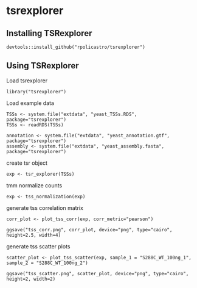 # tsrexplorer

## Installing TSRexplorer

```
devtools::install_github("rpolicastro/tsrexplorer")
```

## Using TSRexplorer

Load tsrexplorer

```
library("tsrexplorer")
```

Load example data

```
TSSs <- system.file("extdata", "yeast_TSSs.RDS", package="tsrexplorer")
TSSs <- readRDS(TSSs)

annotation <- system.file("extdata", "yeast_annotation.gtf", package="tsrexplorer")
assembly <- system.file("extdata", "yeast_assembly.fasta", package="tsrexplorer")
```


create tsr object

```
exp <- tsr_explorer(TSSs)
```

tmm normalize counts

```
exp <- tss_normalization(exp)
```

generate tss correlation matrix

```
corr_plot <- plot_tss_corr(exp, corr_metric="pearson")

ggsave("tss_corr.png", corr_plot, device="png", type="cairo", height=2.5, width=4)
```

generate tss scatter plots

```
scatter_plot <- plot_tss_scatter(exp, sample_1 = "S288C_WT_100ng_1", sample_2 = "S288C_WT_100ng_2")

ggsave("tss_scatter.png", scatter_plot, device="png", type="cairo", height=2, width=2)
```

